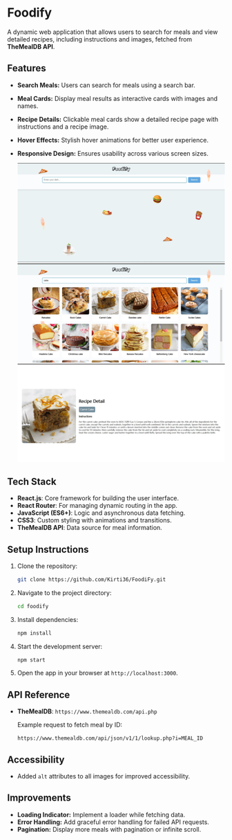 # Foodify

A dynamic web application that allows users to search for meals and view detailed recipes, including instructions and images, fetched from **TheMealDB API**.

## Features
- **Search Meals:** Users can search for meals using a search bar.
- **Meal Cards:** Display meal results as interactive cards with images and names.
- **Recipe Details:** Clickable meal cards show a detailed recipe page with instructions and a recipe image.
- **Hover Effects:** Stylish hover animations for better user experience.
- **Responsive Design:** Ensures usability across various screen sizes.

  ![home](ss1.jpg)
  ![search](ss2.jpg)
  ![recipe](ss3.jpg)

## Tech Stack
- **React.js**: Core framework for building the user interface.
- **React Router**: For managing dynamic routing in the app.
- **JavaScript (ES6+)**: Logic and asynchronous data fetching.
- **CSS3**: Custom styling with animations and transitions.
- **TheMealDB API**: Data source for meal information.

## Setup Instructions
1. Clone the repository:
   ```bash
   git clone https://github.com/Kirti36/FoodiFy.git
   ```
2. Navigate to the project directory:
   ```bash
   cd foodify
   ```
3. Install dependencies:
   ```bash
   npm install
   ```
4. Start the development server:
   ```bash
   npm start
   ```
5. Open the app in your browser at `http://localhost:3000`.

## API Reference
- **TheMealDB**: `https://www.themealdb.com/api.php`

  Example request to fetch meal by ID:
  ```
  https://www.themealdb.com/api/json/v1/1/lookup.php?i=MEAL_ID
  ```

## Accessibility
- Added `alt` attributes to all images for improved accessibility.

## Improvements
- **Loading Indicator:** Implement a loader while fetching data.
- **Error Handling:** Add graceful error handling for failed API requests.
- **Pagination:** Display more meals with pagination or infinite scroll.

